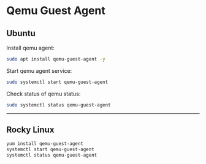 # Qemu Guest Agent

## Ubuntu

Install qemu agent:
```bash
sudo apt install qemu-guest-agent -y
```

Start qemu agent service:
```bash
sudo systemctl start qemu-guest-agent
```

Check status of qemu status:
```bash
sudo systemctl status qemu-guest-agent
```
---

## Rocky Linux

```bash
yum install qemu-guest-agent
systemctl start qemu-guest-agent
systemctl status qemu-guest-agent
```

